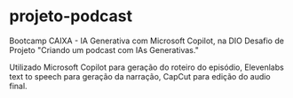 # projeto-podcast

Bootcamp CAIXA - IA Generativa com Microsoft Copilot, na DIO
Desafio de Projeto "Criando um podcast com IAs Generativas."

Utilizado Microsoft Copilot para geração do roteiro do episódio,
Elevenlabs text to speech para geração da narração,
CapCut para edição do audio final.
